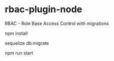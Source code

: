 # rbac-plugin-node
RBAC - Role Base Access Control with migrations

npm install

sequelize db:migrate

npm run start

